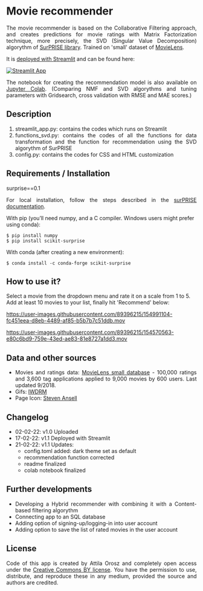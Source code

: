 # Movie recommender

<p style='text-align: justify;'>The movie recommender is based on the Collaborative Filtering approach, and creates predictions for movie ratings with Matrix Factorization technique, more precisely, the SVD (Singular Value Decomposition) algorythm of <a href="https://surprise.readthedocs.io/en/stable/" target="_blank">SurPRISE library</a>. Trained on 'small' dataset of <a href="https://grouplens.org/datasets/movielens/" target="_blank">MovieLens</a>. </p> 

<p align="justify">It is <a href="https://docs.streamlit.io/streamlit-cloud/get-started/deploy-an-app" target="_blank">deployed with Streamlit</a> and can be found here:<p>

[![Streamlit App](https://static.streamlit.io/badges/streamlit_badge_black_white.svg)](https://share.streamlit.io/orosz-attila/movie-recommender/main) 
    
<p style='text-align: justify;'>The notebook for creating the recommendation model is also available on <a href="https://colab.research.google.com/drive/1hqZ6X0jy_CcB1tlPvQHUcGcFvkryhkZK" target="_blank">Jupyter Colab</a>. (Comparing NMF and SVD algorythms and tuning parameters with Gridsearch, cross validation with RMSE and MAE scores.)</p>

 ## Description 

<ol >
    <li style='text-align: justify;'>streamlit_app.py: contains the codes which runs on Streamlit</li>
    <li style='text-align: justify;'>functions_svd.py: contains the codes of all the functions for data transformation and the function for recommendation using the SVD algorythm of SurPRISE</li>
    <li style='text-align: justify;'>config.py: contains the codes for CSS and HTML customization</li>
</ol>

## Requirements / Installation 

surprise==0.1

<p style='text-align: justify;'>For local installation, follow the steps described in the <a href="http://surpriselib.com/" target="_blank">surPRISE documentation</a>. </p>  

With pip (you’ll need numpy, and a C compiler. Windows users might prefer using conda):

    $ pip install numpy
    $ pip install scikit-surprise

With conda (after creating a new environment):

    $ conda install -c conda-forge scikit-surprise

## How to use it? 

Select a movie from the dropdown menu and rate it on a scale from 1 to 5. Add at least 10 movies to your list, finally hit 'Recommend' below: 

https://user-images.githubusercontent.com/89396215/154991104-fc451eea-d8eb-4489-af85-b5b7b7c51ddb.mov

https://user-images.githubusercontent.com/89396215/154570563-e80c6bd9-759e-43ed-ae83-81e8727a1dd3.mov


## Data and other sources
<ul >
    <li style='text-align: justify;'>Movies and ratings data: <a href="https://grouplens.org/datasets/movielens/" target="_blank">MovieLens small database</a> - 100,000 ratings and 3,600 tag applications applied to 9,000 movies by 600 users. Last updated 9/2018.</li>
    <li style='text-align: justify;'>Gifs: <a href="https://iwdrm.tumblr.com/" target="_blank">IWDRM</a></li>
    <li style='text-align: justify;'>Page Icon: <a href="https://www.veryicon.com/icons/system/alphabet/letter-r.html" target="_blank"> Steven Ansell</a></li>
</ul>


 ## Changelog
 - 02-02-22: v1.0 Uploaded  
 - 17-02-22: v1.1 Deployed with Streamlit
 - 21-02-22: v1.1 Updates:
    - config.toml added: dark theme set as default 
    - recommendation function corrected 
    - readme finalized
    - colab notebook finalized

 ## Further developments

<ul >
    <li style='text-align: justify;'>Developing a Hybrid recommender with combining it with a Content-based filtering algorythm</li>
    <li style='text-align: justify;'>Connecting app to an SQL database</li>
    <li style='text-align: justify;'>Adding option of signing-up/logging-in into user account</li>
    <li style='text-align: justify;'>Adding option to save the list of rated movies in the user account</li>
</ul>

 ## License 
<p style='text-align: justify;'>Code of this app is created by Attila Orosz and completely open access under the <a href="https://creativecommons.org/licenses/by/4.0/" target="_blank">Creative Commons BY license</a>. You have the permission to use, distribute, and reproduce these in any medium, provided the source and authors are credited.</p> 
